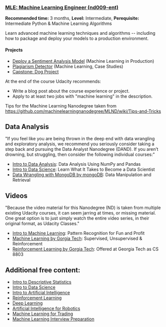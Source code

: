 
### [MLE: Machine Learning Engineer (nd009-ent)](MLE)
__Recommended time:__ 3 months, __Level:__ Intermediate, __Perequisite:__ Intermediate Python & Machine Learning Algorithms

Learn advanced machine learning techniques and algorithms -- including how to package and deploy your models to a production environment.

#### Projects
* [Deploy a Sentiment Analysis Model](Deploy%20a%20Sentiment%20Analysis%20Model) (Machine Learning in Production)
* [Plagiarism Detector](Plagiarism%20Detector) (Machine Learning, Case Studies)
* [Capstone: Dog Project](Capstone%20Dog%20Project)

At the end of the course Udacity recommends:
* Write a blog post about the course experience or project.
* Apply to at least two jobs with "machine learning" in the description.

Tips for the Machine Learning Nanodegree taken from https://github.com/machinelearningnanodegree/MLND/wiki/Tips-and-Tricks

## Data Analysis
"If you feel like you are being thrown in the deep end with data wrangling and exploratory analysis, we recommend you seriously consider taking a step back and pursuing the Data Analyst Nanodegree (DAND). If you aren’t drowning, but struggling, then consider the following individual courses:"
* [Intro to Data Analysis](https://www.udacity.com/course/intro-to-data-analysis--ud170): Data Analysis Using NumPy and Pandas
* [Intro to Data Science](https://www.udacity.com/course/intro-to-data-science--ud359): Learn What It Takes to Become a Data Scientist
* [Data Wrangling with MongoDB by mongoDB](https://www.udacity.com/course/data-wrangling-with-mongodb--ud032): Data Manipulation and Retrieval

## Videos
"Because the video material for this Nanodegree (ND) is taken from multiple existing Udacity courses, it can seem jarring at times, or missing material. One great option is to just simply watch the entire video series, in their original format, as Udacity Classes."
* [Intro to Machine Learning](https://www.udacity.com/course/intro-to-machine-learning--ud120): Pattern Recognition for Fun and Profit
* [Machine Learning by Gorgia Tech](https://www.udacity.com/course/machine-learning--ud262): Supervised, Unsupervised & Reinforcement
* [Reinforcement Learning by Gorgia Tech](https://www.udacity.com/course/reinforcement-learning--ud600): Offered at Georgia Tech as CS 8803

## Additional free content:
* [Intro to Descriptive Statistics](https://www.udacity.com/course/intro-to-descriptive-statistics--ud827)
* [Intro to Data Science](https://www.udacity.com/course/intro-to-data-science--ud359)
* [Intro to Artificial Intelligence](https://www.udacity.com/course/intro-to-artificial-intelligence--cs271)
* [Reinforcement Learning](https://www.udacity.com/course/reinforcement-learning--ud600)
* [Deep Learning](https://www.udacity.com/course/deep-learning--ud730)
* [Artificial Intelligence for Robotics](https://www.udacity.com/course/artificial-intelligence-for-robotics--cs373)
* [Machine Learning for Trading](https://www.udacity.com/course/machine-learning-for-trading--ud501)
* [Machine Learning Interview Preparation](https://www.udacity.com/course/machine-learning-interview-prep--ud1001)
